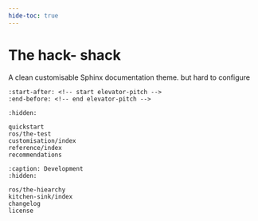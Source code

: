 ```yaml
---
hide-toc: true
---
```


# The hack- shack

A clean customisable Sphinx documentation theme.
but hard to configure 

```{include} ../README.md
:start-after: <!-- start elevator-pitch -->
:end-before: <!-- end elevator-pitch -->
```

```{toctree}
:hidden:

quickstart
ros/the-test
customisation/index
reference/index
recommendations
```

```{toctree}
:caption: Development
:hidden:

ros/the-hiearchy
kitchen-sink/index
changelog
license
```
